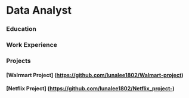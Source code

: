 # Data Analyst 

### Education 

### Work Experience

### Projects
#### [Walrmart Project] (https://github.com/lunalee1802/Walmart-project)
#### [Netflix Project] (https://github.com/lunalee1802/Netflix_project-)
